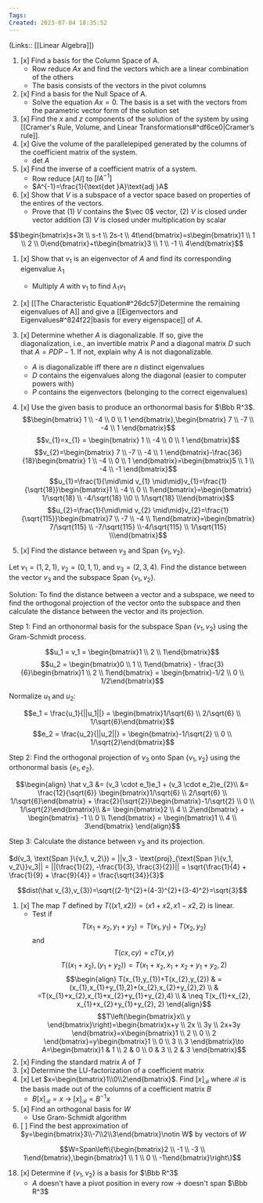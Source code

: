 ```yaml
---
Tags: 
Created: 2023-07-04 18:35:52
---
```

(Links:: [[Linear Algebra]])
1. [x] Find a basis for the Column Space of A.
	- Row reduce $Ax$ and find the vectors which are a linear combination of the others
	- The basis consists of the vectors in the pivot columns
2. [x] Find a basis for the Null Space of A.
	- Solve the equation $Ax=0$. The basis is a set with the vectors from the parametric vector form of the solution set
3. [x] Find the $x$ and $z$ components of the solution of the system by using [[Cramer's Rule, Volume, and Linear Transformations#^df6ce0|Cramer’s rule]].
4. [x] Give the volume of the parallelepiped generated by the columns of the coefficient matrix of the system.
	- $\text{det }A$
5. [x] Find the inverse of a coefficient matrix of a system.
	- Row reduce $[AI]$ to $[IA^{-1}]$
	- $A^{-1}=\frac{1}{\text{det }A}\text{adj }A$
6. [x] Show that $V$ is a subspace of a vector space based on properties of the entires of the vectors.
	- Prove that (1) $V$ contains the $\vec 0$ vector, (2) $V$ is closed under vector addition (3) $V$ is closed under multiplication by scalar

$$\begin{bmatrix}s+3t \\ s-t \\ 2s-t \\ 4t\end{bmatrix}=s\begin{bmatrix}1 \\ 1 \\ 2 \\ 0\end{bmatrix}+t\begin{bmatrix}3 \\ 1 \\ -1 \\ 4\end{bmatrix}$$
1. [x] Show that $v_1$ is an eigenvector of $A$ and find its corresponding eigenvalue $\lambda_1$
	- Multiply $A$ with $v_1$ to find $\lambda_{1}v_{1}$
2. [x] [[The Characteristic Equation#^26dc57|Determine the remaining eigenvalues of A]] and give a [[Eigenvectors and Eigenvalues#^824f22|basis for every eigenspace]] of $A$.
3. [x] Determine whether $A$ is diagonalizable. If so, give the diagonalization, i.e., an invertible matrix $P$ and a diagonal matrix $D$ such that $A = PDP−1$. If not, explain why $A$ is not diagonalizable.
	- $A$ is diagonalizable iff there are $n$ distinct eigenvalues
	- $D$ contains the eigenvalues along the diagonal (easier to computer powers with)
	- $P$ contains the eigenvectors (belonging to the correct eigenvalues)
4. [x] Use the given basis to produce an orthonormal basis for $\Bbb R^3$.
$$\begin{bmatrix} 1 \\ -4 \\ 0 \\ 1 \end{bmatrix},\begin{bmatrix} 7 \\ -7 \\ -4 \\ 1 \end{bmatrix}$$
$$v_{1}=x_{1} = \begin{bmatrix} 1 \\ -4 \\ 0 \\ 1 \end{bmatrix}$$
$$v_{2}=\begin{bmatrix} 7 \\ -7 \\ -4 \\ 1 \end{bmatrix}-\frac{36}{18}\begin{bmatrix} 1 \\ -4 \\ 0 \\ 1 \end{bmatrix}=\begin{bmatrix}5 \\ 1 \\ -4 \\ -1 \end{bmatrix}$$
$$u_{1}=\frac{1}{\mid\mid v_{1} \mid\mid}v_{1}=\frac{1}{\sqrt{18}}\begin{bmatrix}1 \\ -4 \\ 0 \\ 1\end{bmatrix}=\begin{bmatrix} 1/\sqrt{18} \\ -4/\sqrt{18} \\0 \\ 1/\sqrt{18} \\\end{bmatrix}$$
$$u_{2}=\frac{1}{\mid\mid v_{2} \mid\mid}v_{2}=\frac{1}{\sqrt{115}}\begin{bmatrix}7 \\ -7 \\ -4 \\ 1\end{bmatrix}=\begin{bmatrix} 7/\sqrt{115} \\ -7/\sqrt{115} \\-4/\sqrt{115} \\ 1/\sqrt{115} \\\end{bmatrix}$$

11. [x] Find the distance between $v_3$ and $\text{Span }\{v_1,v_2\}$.

Let $v_1 = (1, 2, 1)$, $v_2 = (0, 1, 1)$, and $v_3 = (2, 3, 4)$. Find the distance between the vector $v_3$ and the subspace $\text{Span }\{v_1, v_2\}$.

Solution:
To find the distance between a vector and a subspace, we need to find the orthogonal projection of the vector onto the subspace and then calculate the distance between the vector and its projection.

Step 1: Find an orthonormal basis for the subspace $\text{Span }\{v_1, v_2\}$ using the Gram-Schmidt process.

$$u_1 = v_1 = \begin{bmatrix}1  \\ 2 \\ 1\end{bmatrix}$$
$$u_2 = \begin{bmatrix}0  \\ 1 \\ 1\end{bmatrix} - \frac{3}{6}\begin{bmatrix}1  \\ 2 \\ 1\end{bmatrix} = \begin{bmatrix}-1/2  \\ 0 \\ 1/2\end{bmatrix}$$

Normalize $u_1$ and $u_2$:

$$e_1 = \frac{u_1}{||u_1||} = \begin{bmatrix}1/\sqrt{6} \\  2/\sqrt{6} \\  1/\sqrt{6}\end{bmatrix}$$
$$e_2 = \frac{u_2}{||u_2||} = \begin{bmatrix}-1/\sqrt{2}  \\ 0 \\  1/\sqrt{2}\end{bmatrix}$$

Step 2: Find the orthogonal projection of $v_3$ onto $\text{Span }\{v_1, v_2\}$ using the orthonormal basis $\{e_1, e_2\}$.

$$\begin{align}
\hat v_3 &= (v_3 \cdot e_1)e_1 + (v_3 \cdot e_2)e_{2}\\
&= \frac{12}{\sqrt{6}} \begin{bmatrix}1/\sqrt{6} \\  2/\sqrt{6} \\  1/\sqrt{6}\end{bmatrix} + \frac{2}{\sqrt{2}}\begin{bmatrix}-1/\sqrt{2}  \\ 0 \\  1/\sqrt{2}\end{bmatrix}\\
&= \begin{bmatrix}2 \\ 4 \\ 2\end{bmatrix} + \begin{bmatrix} -1 \\ 0 \\ 1\end{bmatrix} = \begin{bmatrix}1 \\ 4 \\ 3\end{bmatrix}
\end{align}$$

Step 3: Calculate the distance between $v_3$ and its projection.

$d(v_3, \text{Span }\{v_1, v_2\}) = ||v_3 - \text{proj}_{\text{Span }\{v_1, v_2\}}v_3|| = ||(\frac{1}{2}, -\frac{1}{3}, \frac{3}{2})|| = \sqrt{\frac{1}{4} + \frac{1}{9} + \frac{9}{4}} = \frac{\sqrt{34}}{3}$

$$dist(\hat v_{3},v_{3})=\sqrt{(2-1)^{2}+(4-3)^{2}+(3-4)^2}=\sqrt{3}$$

1. [x] The map $T$ defined by $T ((x1 , x2 )) = ( x1 + x2 , x1 − x2 , 2 )$ is linear.
	- Test if $$T(x_1+x_2,y_1+y_2)=T(x_1,y_1)+T(x_2,y_2)$$ and $$T(cx,cy)=cT(x,y)$$
$$T((x_{1}+x_{2}), (y_{1}+y_{2}))=T(x_{1}+x_{2}, x_{1}+x_{2}+y_{1}+y_{2}, 2)$$
$$\begin{align}
T(x_{1},y_{1})+T(x_{2},y_{2}) & =(x_{1},x_{1}+y_{1},2)+(x_{2},x_{2}+y_{2},2) \\
& =T(x_{1}+x_{2},x_{1}+x_{2}+y_{1}+y_{2},4) \\
& \neq T(x_{1}+x_{2}, x_{1}+x_{2}+y_{1}+y_{2}, 2)
\end{align}$$
$$T\left(\begin{bmatrix}x\\ y \end{bmatrix}\right)=\begin{bmatrix}x+y \\ 2x \\ 3y \\ 2x+3y \end{bmatrix}=x\begin{bmatrix}1 \\ 2 \\ 0 \\ 2 \end{bmatrix}=y\begin{bmatrix}1 \\ 0 \\ 3 \\ 3 \end{bmatrix}\to A=\begin{bmatrix}1 & 1 \\ 2 & 0 \\ 0 & 3 \\ 2 & 3 \end{bmatrix}$$
1. [x] Finding the standard matrix $A$ of $T$
2. [x] Determine the LU-factorization of a coefficient matrix
3. [x] Let $x=\begin{bmatrix}1\\0\\2\end{bmatrix}$. Find $[x]_\mathcal{B}$ where $\mathcal{B}$ is the basis made out of the columns of a coefficient matrix $B$
	- $B[x]_\mathcal{B}=x\;\to\;[x]_\mathcal{B}=B^{-1}x$
4. [x] Find an orthogonal basis for $W$
	- Use Gram-Schmidt algorithm
5. [ ] Find the best approximation of $y=\begin{bmatrix}3\\-7\\2\\3\end{bmatrix}\notin W$ by vectors of $W$

$$W=Span\left\{\begin{bmatrix}2 \\ -1 \\ -3 \\ 1\end{bmatrix},\begin{bmatrix}1 \\ 1 \\ 0 \\ -1\end{bmatrix}\right\}$$

18. [x] Determine if $\{v_{1},v_{2}\}$ is a basis for $\Bbb R^3$
	- $A$ doesn't have a pivot position in every row -> doesn't span $\Bbb R^3$

